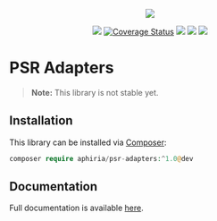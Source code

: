 <p align="center"><a href="https://www.aphiria.com" target="_blank" title="Aphiria"><img src="https://www.aphiria.com/images/aphiria-logo.svg"></a></p>

<p align="center">
<a href="https://github.com/aphiria/psr-adapters/actions"><img src="https://github.com/aphiria/psr-adapters/workflows/ci/badge.svg"></a>
<a href='https://coveralls.io/github/aphiria/psr-adapters?branch=0.x'><img src='https://coveralls.io/repos/github/aphiria/psr-adapters/badge.svg?branch=0.x' alt='Coverage Status' /></a>
<a href="https://packagist.org/packages/aphiria/psr-adapters"><img src="https://poser.pugx.org/aphiria/psr-adapters/v/stable.svg"></a>
<a href="https://packagist.org/packages/aphiria/psr-adapters"><img src="https://poser.pugx.org/aphiria/psr-adapters/v/unstable.svg"></a>
<a href="https://packagist.org/packages/aphiria/psr-adapters"><img src="https://poser.pugx.org/aphiria/psr-adapters/license.svg"></a>
</p>

# PSR Adapters

> **Note:** This library is not stable yet.

## Installation

This library can be installed via [Composer](https://getcomposer.org/download/):

```php
composer require aphiria/psr-adapters:^1.0@dev
```

## Documentation

Full documentation is available <a href="https://www.aphiria.com/docs/0.x/psr-adapters.html" target="_blank">here</a>.
